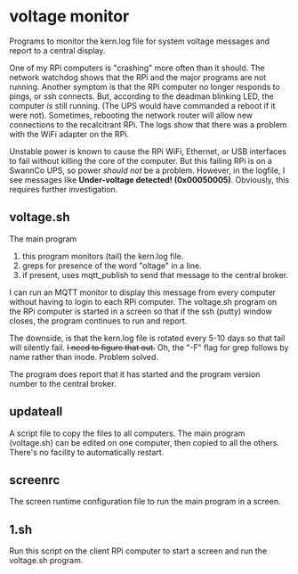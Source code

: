 # voltage monitor
 Programs to monitor the kern.log file for system voltage messages and report to a central display.

   One of my RPi computers is "crashing" more often than it should.  The network watchdog shows that the RPi and the major programs are not running. Another symptom is that the RPi computer no longer responds to pings, or ssh connects.  But, according to the deadman blinking LED, the computer <i>is</i> still running. (The UPS would have commanded a reboot if it were not).  Sometimes, rebooting the network router will allow new connections to the recalcitrant RPi.  The logs show that there was a problem with the WiFi adapter on the RPi.  

   Unstable power is known to cause the RPi WiFi, Ethernet, or USB interfaces to fail without killing the core of the computer. But this failing RPi is on a SwannCo UPS, so power <i>should not</i> be a problem.  However, in the logfile, I see messages like <b>Under-voltage detected! (0x00050005)</b>.  Obviously, this requires further investigation.

## voltage.sh
  The main program
1. this program monitors (tail) the kern.log file.
2. greps for presence of the word "oltage" in a line.
3. if present, uses mqtt_publish to send that message to the central broker.

I can run an MQTT monitor to display this message from every computer without having to login to each RPi computer.  The voltage.sh program on the RPi computer is started in a screen so that if the ssh (putty) window closes, the program continues to run and report.

The downside, is that the kern.log file is rotated every 5-10 days so that tail will silently fail. ~~I need to figure that out.~~  Oh, the "-F" flag for grep follows by name rather than inode.  Problem solved.

The program does report that it has started and the program version number to the central broker.

## updateall
 A script file to copy the files to all computers.  The main program (voltage.sh) can be edited on one computer, then copied to all the others.  There's no facility to automatically restart.  
 
 ## screenrc
  The screen runtime configuration file to run the main program in a screen.
  
 ## 1.sh
  Run this script on the client RPi computer to start a screen and run the voltage.sh program.
  
